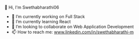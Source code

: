 👋 Hi, I'm Swethabharathi06

- 🔭 I’m currently working on Full Stack
- 🌱 I’m currently learning React
- 👯 I’m looking to collaborate on Web Application Development
- 📫 How to reach me: www.linkedin.com/in/swethabharathi-m


